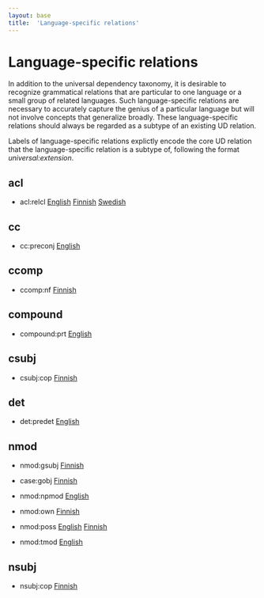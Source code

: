 ```yaml
---
layout: base
title:  'Language-specific relations'
---
```


# Language-specific relations

In addition to the universal dependency taxonomy, it is desirable to recognize grammatical relations that are particular to one language or a small group of related languages. Such language-specific relations are necessary to accurately capture the genius of a particular language but will not involve concepts that generalize broadly. These language-specific relations should always be regarded as a subtype of an existing UD relation.

Labels of language-specific relations explictly encode the core UD relation that the language-specific relation is a subtype of, following the format *universal:extension*. 


## acl
- acl:relcl
[English](en-dep/acl:relcl)
[Finnish](fi-dep/acl:relcl)
[Swedish](sv-dep/acl:relcl)


## cc
- cc:preconj
[English](en-dep/cc:preconj)


## ccomp
- ccomp:nf
[Finnish](fi-dep/ccomp:nf)


## compound
- compound:prt
[English](en-dep/compound:prt)


## csubj
- csubj:cop
[Finnish](fi-dep/csubj:cop)


## det
- det:predet
[English](en-dep/det:predet)


## nmod
- nmod:gsubj
[Finnish](fi-dep/nmod:gsubj)

- case:gobj
[Finnish](fi-dep/nmod:gobj)

- nmod:npmod
[English](en-dep/nmod:npmod)

- nmod:own
[Finnish](fi-dep/nmod:own)

- nmod:poss
[English](en-dep/nmod:poss)
[Finnish](fi-dep/nmod:poss)

- nmod:tmod
[English](en-dep/nmod:tmod)


## nsubj
- nsubj:cop
[Finnish](fi-dep/nsubj:cop)
